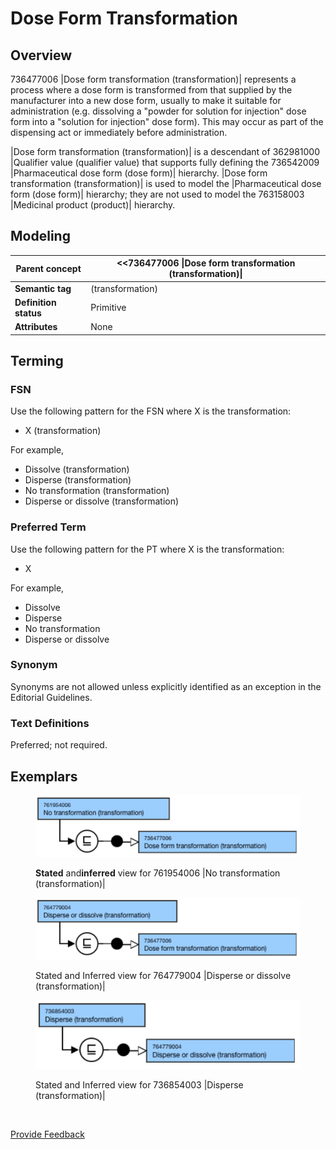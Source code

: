 # Dose Form Transformation

## Overview

736477006 |Dose form transformation (transformation)| represents a process where a dose form is transformed from that supplied by the manufacturer into a new dose form, usually to make it suitable for administration (e.g. dissolving a "powder for solution for injection" dose form into a "solution for injection" dose form). This may occur as part of the dispensing act or immediately before administration.

|Dose form transformation (transformation)| is a descendant of 362981000 |Qualifier value (qualifier value) that supports fully defining the 736542009 |Pharmaceutical dose form (dose form)| hierarchy. |Dose form transformation (transformation)| is used to model the |Pharmaceutical dose form (dose form)| hierarchy; they are not used to model the 763158003 |Medicinal product (product)| hierarchy.

## Modeling

| **Parent concept**    | <<736477006 \|Dose form transformation (transformation)\| |
| --------------------- | --------------------------------------------------------- |
| **Semantic tag**      | (transformation)                                          |
| **Definition status** | Primitive                                                 |
| **Attributes**        | None                                                      |



## Terming

### FSN

Use the following pattern for the FSN where X is the transformation:

* X (transformation)

For example,

* Dissolve (transformation)
* Disperse (transformation)
* No transformation (transformation)
* Disperse or dissolve (transformation)

### Preferred Term

Use the following pattern for the PT where X is the transformation:

* X

For example,

* Dissolve
* Disperse
* No transformation
* Disperse or dissolve

### Synonym

Synonyms are not allowed unless explicitly identified as an exception in the Editorial Guidelines.

### Text Definitions

Preferred; not required.

## Exemplars

<figure><img src="../../../../../../../.gitbook/assets/image (96).png" alt=""><figcaption><p><strong>Stated</strong> and<strong>inferred</strong> view for 761954006 |No transformation (transformation)|</p></figcaption></figure>

<figure><img src="../../../../../../../.gitbook/assets/image (97).png" alt=""><figcaption><p>Stated and Inferred view for 764779004 |Disperse or dissolve (transformation)|</p></figcaption></figure>

<figure><img src="../../../../../../../.gitbook/assets/image (98).png" alt=""><figcaption><p>Stated and Inferred view for 736854003 |Disperse (transformation)|</p></figcaption></figure>

<figure><img src="../../../../../../../authoring/pharmaceutical-and-biologic-product/images/174691210.png" alt=""><figcaption></figcaption></figure>






<a href="https://docs.google.com/forms/d/e/1FAIpQLScTmbZIf0UEQwYDkY27EEWBkaiYkHSbR0_9DmFrMLXoQLyL7Q/viewform?usp=pp_url&entry.1767247133=SCT+Editorial+Guide&entry.670899847=Dose%20Form%20Transformation" class="button primary">Provide Feedback</a>
